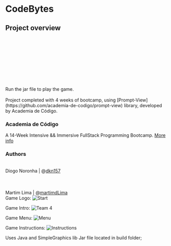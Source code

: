 # CodeBytes
## Project overview
<br />
<br />
<br />
<br />
<br /> 
<br />
<br /> 
<br /> 
<br />Run the jar file to play the game.
<br />
<br />Project completed with 4 weeks of bootcamp, using [Prompt-View](https://github.com/academia-de-codigo/prompt-view) library, developed by Academia de Código. 
<br />

### Academia de Código
A 14-Week Intensive && Immersive FullStack Programming Bootcamp. [More info](https://www.academiadecodigo.org/)

### Authors
<br />Diogo Noronha | @[dkn157](https://github.com/dkn157)  
<br /> 
<br />
<br />Martim Lima | @[martimdLima](https://github.com/martimdLima)  
Game Logo:
![Start](https://user-images.githubusercontent.com/51723948/62402425-9f52f980-b57f-11e9-91aa-a3eed01f4daf.jpg)

Game Intro:
![Team 4](https://user-images.githubusercontent.com/51723948/62402456-be518b80-b57f-11e9-9941-78a070e04158.jpg)

Game Menu:
![Menu](https://user-images.githubusercontent.com/51723948/62402489-e04b0e00-b57f-11e9-8f6c-572b36398259.jpg)

Game Instructions:
![Instructions](https://user-images.githubusercontent.com/51723948/62402519-083a7180-b580-11e9-90ad-115c5c188622.jpg)




Uses Java and SimpleGraphics lib
Jar file located in build folder;
